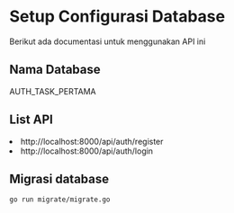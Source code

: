 # Setup Configurasi Database
Berikut ada documentasi untuk menggunakan API ini 

## Nama Database
AUTH_TASK_PERTAMA

## List API
<li>http://localhost:8000/api/auth/register</li>
<li>http://localhost:8000/api/auth/login</li>

## Migrasi database
```bash
go run migrate/migrate.go
